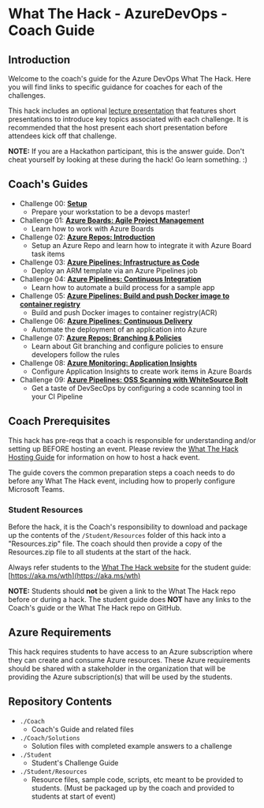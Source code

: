 # What The Hack - AzureDevOps - Coach Guide

## Introduction

Welcome to the coach's guide for the Azure DevOps What The Hack. Here you will find links to specific guidance for coaches for each of the challenges.

This hack includes an optional [lecture presentation](Lectures.pptx) that features short presentations to introduce key topics associated with each challenge. It is recommended that the host present each short presentation before attendees kick off that challenge.

**NOTE:** If you are a Hackathon participant, this is the answer guide. Don't cheat yourself by looking at these during the hack! Go learn something. :)

## Coach's Guides

- Challenge 00: **[Setup](./Solution-00.md)**
	 - Prepare your workstation to be a devops master!
- Challenge 01: **[Azure Boards: Agile Project Management](./Solution-01.md)**
	 - Learn how to work with Azure Boards
- Challenge 02: **[Azure Repos: Introduction](./Solution-02.md)**
	 - Setup an Azure Repo and learn how to integrate it with Azure Board task items
- Challenge 03: **[Azure Pipelines: Infrastructure as Code](./Solution-03.md)**
	 - Deploy an ARM template via an Azure Pipelines job
- Challenge 04: **[Azure Pipelines: Continuous Integration](./Solution-04.md)**
	 - Learn how to automate a build process for a sample app
- Challenge 05: **[Azure Pipelines: Build and push Docker image to container registry](./Solution-05.md)**
	 - Build and push Docker images to container registry(ACR)
- Challenge 06: **[Azure Pipelines: Continuous Delivery](./Solution-06.md)**
	 - Automate the deployment of an application into Azure
- Challenge 07: **[Azure Repos: Branching & Policies](./Solution-07.md)**
	 - Learn about Git branching and configure policies to ensure developers follow the rules
- Challenge 08: **[Azure Monitoring: Application Insights](./Solution-08.md)**
	 - Configure Application Insights to create work items in Azure Boards
- Challenge 09: **[Azure Pipelines: OSS Scanning with WhiteSource Bolt](./Solution-09.md)**
	 - Get a taste of DevSecOps by configuring a code scanning tool in your CI Pipeline

## Coach Prerequisites

This hack has pre-reqs that a coach is responsible for understanding and/or setting up BEFORE hosting an event. Please review the [What The Hack Hosting Guide](https://aka.ms/wthhost) for information on how to host a hack event.

The guide covers the common preparation steps a coach needs to do before any What The Hack event, including how to properly configure Microsoft Teams.

### Student Resources

Before the hack, it is the Coach's responsibility to download and package up the contents of the `/Student/Resources` folder of this hack into a "Resources.zip" file. The coach should then provide a copy of the Resources.zip file to all students at the start of the hack.

Always refer students to the [What The Hack website](https://aka.ms/wth) for the student guide: [https://aka.ms/wth](https://aka.ms/wth)

**NOTE:** Students should **not** be given a link to the What The Hack repo before or during a hack. The student guide does **NOT** have any links to the Coach's guide or the What The Hack repo on GitHub.

## Azure Requirements

This hack requires students to have access to an Azure subscription where they can create and consume Azure resources. These Azure requirements should be shared with a stakeholder in the organization that will be providing the Azure subscription(s) that will be used by the students.

## Repository Contents

- `./Coach`
  - Coach's Guide and related files
- `./Coach/Solutions`
  - Solution files with completed example answers to a challenge
- `./Student`
  - Student's Challenge Guide
- `./Student/Resources`
  - Resource files, sample code, scripts, etc meant to be provided to students. (Must be packaged up by the coach and provided to students at start of event)

